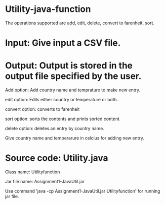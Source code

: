 # Utility-java-function
The operations supported are add, edit, delete, convert to farenheit, sort.
# Input: Give input a CSV file.

# Output: Output is stored in the output file specified by the user.

Add option: Add country name and temprature to make new entry.

edit option: Edits either country or temperature or both.

convert option: converts to farenheit

sort option: sorts the contents and prints sorted content.

delete option: deletes an entry by country name.

Give country name and temperarure in celcius for adding new entry.

# Source code: Utility.java

Class name: Utilityfunction

Jar file name: Assignment1-JavaUtil.jar

Use command 'java -cp Assignment1-JavaUtil.jar Utilityfunction' for running jar file.
